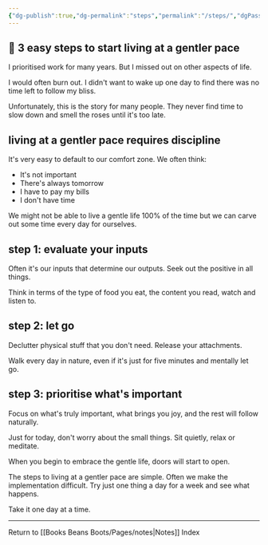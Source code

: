 ```yaml
---
{"dg-publish":true,"dg-permalink":"steps","permalink":"/steps/","dgPassFrontmatter":true}
---
```



## 🌿 3 easy steps to start living at a gentler pace

I prioritised work for many years. But I missed out on other aspects of life. 

I would often burn out. I didn't want to wake up one day to find there was no time left to follow my bliss.

Unfortunately, this is the story for many people. They never find time to slow down and smell the roses until it's too late.

## living at a gentler pace requires discipline

It's very easy to default to our comfort zone. We often think:

-   It's not important
-   There's always tomorrow
-   I have to pay my bills
-   I don't have time

We might not be able to live a gentle life 100% of the time but we can carve out some time every day for ourselves.

## step 1: evaluate your inputs

Often it's our inputs that determine our outputs. Seek out the positive in all things.

Think in terms of the type of food you eat, the content you read, watch and listen to.

## step 2: let go

Declutter physical stuff that you don't need. Release your attachments.

Walk every day in nature, even if it's just for five minutes and mentally let go.

## step 3: prioritise what's important

Focus on what's truly important, what brings you joy, and the rest will follow naturally.

Just for today, don't worry about the small things. Sit quietly, relax or meditate.

When you begin to embrace the gentle life, doors will start to open.

The steps to living at a gentler pace are simple. Often we make the implementation difficult. Try just one thing a day for a week and see what happens.

Take it one day at a time.

---

Return to [[Books Beans Boots/Pages/notes\|Notes]] Index